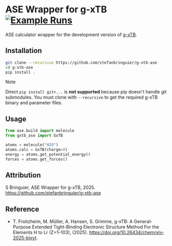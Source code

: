 # ASE Wrapper for g-xTB [![Example Runs](https://github.com/stefanbringuier/g-xtb-ase/actions/workflows/test.yml/badge.svg)](https://github.com/stefanbringuier/g-xtb-ase/actions/workflows/test.yml)

ASE calculator wrapper for the development version of [g-xTB](https://github.com/grimme-lab/g-xtb).

## Installation

```bash
git clone --recursive https://github.com/stefanbringuier/g-xtb-ase
cd g-xtb-ase
pip install .
```

> [!NOTE]
> Direct `pip install git+...` is **not supported** because pip doesn't handle git submodules. You must clone with `--recursive` to get the required g-xTB binary and parameter files.

## Usage

```python
from ase.build import molecule
from gxtb_ase import GxTB

atoms = molecule("H2O")
atoms.calc = GxTB(charge=0)
energy = atoms.get_potential_energy()
forces = atoms.get_forces()
``` 

## Attribution

S Bringuier, ASE Wrapper for g-xTB, 2025. https://github.com/stefanbringuier/g-xtb-ase

## Reference

- T. Froitzheim, M. Müller, A. Hansen, S. Grimme, g-xTB: A General-Purpose Extended Tight-Binding Electronic Structure Method For the Elements H to Lr (Z=1–103), (2025). https://doi.org/10.26434/chemrxiv-2025-bjxvt.

